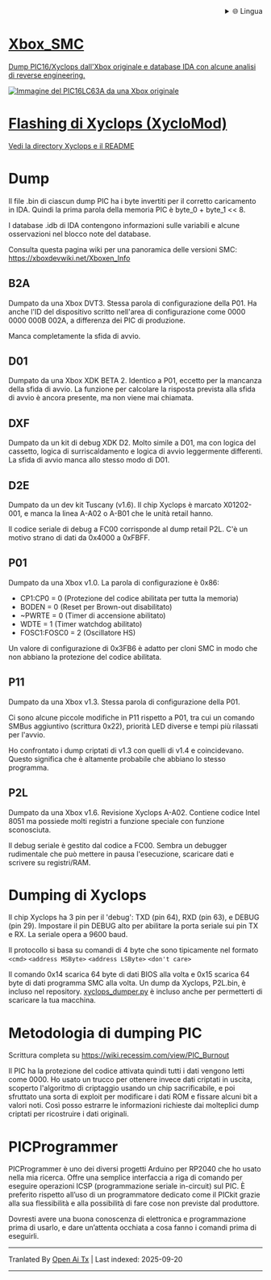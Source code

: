 
<div align="right">
  <details>
    <summary >🌐 Lingua</summary>
    <div>
      <div align="center">
        <a href="https://openaitx.github.io/view.html?user=Prehistoricman&project=Xbox_SMC&lang=en">English</a>
        | <a href="https://openaitx.github.io/view.html?user=Prehistoricman&project=Xbox_SMC&lang=zh-CN">简体中文</a>
        | <a href="https://openaitx.github.io/view.html?user=Prehistoricman&project=Xbox_SMC&lang=zh-TW">繁體中文</a>
        | <a href="https://openaitx.github.io/view.html?user=Prehistoricman&project=Xbox_SMC&lang=ja">日本語</a>
        | <a href="https://openaitx.github.io/view.html?user=Prehistoricman&project=Xbox_SMC&lang=ko">한국어</a>
        | <a href="https://openaitx.github.io/view.html?user=Prehistoricman&project=Xbox_SMC&lang=hi">हिन्दी</a>
        | <a href="https://openaitx.github.io/view.html?user=Prehistoricman&project=Xbox_SMC&lang=th">ไทย</a>
        | <a href="https://openaitx.github.io/view.html?user=Prehistoricman&project=Xbox_SMC&lang=fr">Français</a>
        | <a href="https://openaitx.github.io/view.html?user=Prehistoricman&project=Xbox_SMC&lang=de">Deutsch</a>
        | <a href="https://openaitx.github.io/view.html?user=Prehistoricman&project=Xbox_SMC&lang=es">Español</a>
        | <a href="https://openaitx.github.io/view.html?user=Prehistoricman&project=Xbox_SMC&lang=it">Italiano</a>
        | <a href="https://openaitx.github.io/view.html?user=Prehistoricman&project=Xbox_SMC&lang=ru">Русский</a>
        | <a href="https://openaitx.github.io/view.html?user=Prehistoricman&project=Xbox_SMC&lang=pt">Português</a>
        | <a href="https://openaitx.github.io/view.html?user=Prehistoricman&project=Xbox_SMC&lang=nl">Nederlands</a>
        | <a href="https://openaitx.github.io/view.html?user=Prehistoricman&project=Xbox_SMC&lang=pl">Polski</a>
        | <a href="https://openaitx.github.io/view.html?user=Prehistoricman&project=Xbox_SMC&lang=ar">العربية</a>
        | <a href="https://openaitx.github.io/view.html?user=Prehistoricman&project=Xbox_SMC&lang=fa">فارسی</a>
        | <a href="https://openaitx.github.io/view.html?user=Prehistoricman&project=Xbox_SMC&lang=tr">Türkçe</a>
        | <a href="https://openaitx.github.io/view.html?user=Prehistoricman&project=Xbox_SMC&lang=vi">Tiếng Việt</a>
        | <a href="https://openaitx.github.io/view.html?user=Prehistoricman&project=Xbox_SMC&lang=id">Bahasa Indonesia</a>
        | <a href="https://openaitx.github.io/view.html?user=Prehistoricman&project=Xbox_SMC&lang=as">অসমীয়া</
      </div>
    </div>
  </details>
</div>

# Xbox_SMC
Dump PIC16/Xyclops dall'Xbox originale e database IDA con alcune analisi di reverse engineering.

![Immagine del PIC16LC63A da una Xbox originale](https://raw.githubusercontent.com/Prehistoricman/Xbox_SMC/master/pic16lc63a.jpg)

# Flashing di Xyclops (XycloMod)
Vedi [la directory Xyclops e il README](/Xyclops)

# Dump
Il file .bin di ciascun dump PIC ha i byte invertiti per il corretto caricamento in IDA. Quindi la prima parola della memoria PIC è byte_0 + byte_1 << 8.

I database .idb di IDA contengono informazioni sulle variabili e alcune osservazioni nel blocco note del database.

Consulta questa pagina wiki per una panoramica delle versioni SMC: https://xboxdevwiki.net/Xboxen_Info

## B2A
Dumpato da una Xbox DVT3. Stessa parola di configurazione della P01. Ha anche l'ID del dispositivo scritto nell'area di configurazione come 0000 0000 000B 002A, a differenza dei PIC di produzione.

Manca completamente la sfida di avvio.

## D01
Dumpato da una Xbox XDK BETA 2. Identico a P01, eccetto per la mancanza della sfida di avvio. La funzione per calcolare la risposta prevista alla sfida di avvio è ancora presente, ma non viene mai chiamata.

## DXF
Dumpato da un kit di debug XDK D2. Molto simile a D01, ma con logica del cassetto, logica di surriscaldamento e logica di avvio leggermente differenti. La sfida di avvio manca allo stesso modo di D01.

## D2E
Dumpato da un dev kit Tuscany (v1.6). Il chip Xyclops è marcato X01202-001, e manca la linea A-A02 o A-B01 che le unità retail hanno.

Il codice seriale di debug a FC00 corrisponde al dump retail P2L. C'è un motivo strano di dati da 0x4000 a 0xFBFF.

## P01
Dumpato da una Xbox v1.0. La parola di configurazione è 0x86:
- CP1:CP0 = 0 (Protezione del codice abilitata per tutta la memoria)
- BODEN = 0 (Reset per Brown-out disabilitato)
- ~PWRTE = 0 (Timer di accensione abilitato)
- WDTE = 1 (Timer watchdog abilitato)
- FOSC1:FOSC0 = 2 (Oscillatore HS)

Un valore di configurazione di 0x3FB6 è adatto per cloni SMC in modo che non abbiano la protezione del codice abilitata.

## P11
Dumpato da una Xbox v1.3. Stessa parola di configurazione della P01.

Ci sono alcune piccole modifiche in P11 rispetto a P01, tra cui un comando SMBus aggiuntivo (scrittura 0x22), priorità LED diverse e tempi più rilassati per l'avvio.

Ho confrontato i dump criptati di v1.3 con quelli di v1.4 e coincidevano. Questo significa che è altamente probabile che abbiano lo stesso programma.

## P2L
Dumpato da una Xbox v1.6. Revisione Xyclops A-A02. Contiene codice Intel 8051 ma possiede molti registri a funzione speciale con funzione sconosciuta.

Il debug seriale è gestito dal codice a FC00. Sembra un debugger rudimentale che può mettere in pausa l'esecuzione, scaricare dati e scrivere su registri/RAM.

# Dumping di Xyclops

Il chip Xyclops ha 3 pin per il 'debug': TXD (pin 64), RXD (pin 63), e DEBUG (pin 29). Impostare il pin DEBUG alto per abilitare la porta seriale sui pin TX e RX. La seriale opera a 9600 baud.

Il protocollo si basa su comandi di 4 byte che sono tipicamente nel formato `<cmd>` `<address MSByte>` `<address LSByte>` `<don't care>`

Il comando 0x14 scarica 64 byte di dati BIOS alla volta e 0x15 scarica 64 byte di dati programma SMC alla volta. Un dump da Xyclops, P2L.bin, è incluso nel repository. [xyclops_dumper.py](/Xyclops/xyclops_dumper.py) è incluso anche per permetterti di scaricare la tua macchina.

# Metodologia di dumping PIC
Scrittura completa su https://wiki.recessim.com/view/PIC_Burnout

Il PIC ha la protezione del codice attivata quindi tutti i dati vengono letti come 0000. Ho usato un trucco per ottenere invece dati criptati in uscita, scoperto l'algoritmo di criptaggio usando un chip sacrificabile, e poi sfruttato una sorta di exploit per modificare i dati ROM e fissare alcuni bit a valori noti. Così posso estrarre le informazioni richieste dai molteplici dump criptati per ricostruire i dati originali.

# PICProgrammer
PICProgrammer è uno dei diversi progetti Arduino per RP2040 che ho usato nella mia ricerca. Offre una semplice interfaccia a riga di comando per eseguire operazioni ICSP (programmazione seriale in-circuit) sul PIC. È preferito rispetto all’uso di un programmatore dedicato come il PICkit grazie alla sua flessibilità e alla possibilità di fare cose non previste dal produttore.

Dovresti avere una buona conoscenza di elettronica e programmazione prima di usarlo, e dare un’attenta occhiata a cosa fanno i comandi prima di eseguirli.


---

Tranlated By [Open Ai Tx](https://github.com/OpenAiTx/OpenAiTx) | Last indexed: 2025-09-20

---